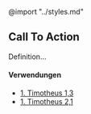 @import "../styles.md"
## Call To Action
Definition...

#### Verwendungen
<!-- Geht noch nicht mit Anchor -->
* [1. Timotheus 1,3](../1Tim/1Tim1.md#3)
* [1. Timotheus 2,1](../1Tim/1Tim2.md#1)